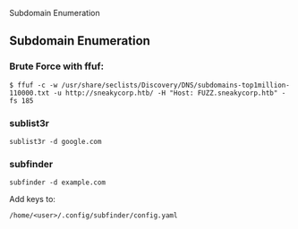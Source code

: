 Subdomain Enumeration

## Subdomain Enumeration

### Brute Force with ffuf:
```
$ ffuf -c -w /usr/share/seclists/Discovery/DNS/subdomains-top1million-110000.txt -u http://sneakycorp.htb/ -H "Host: FUZZ.sneakycorp.htb" -fs 185
```

### sublist3r
```
sublist3r -d google.com
```

### subfinder

```
subfinder -d example.com
```

Add keys to:

`/home/<user>/.config/subfinder/config.yaml`